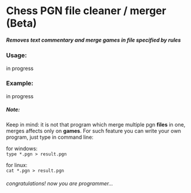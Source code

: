 # Chess PGN file cleaner / merger (Beta)
##### Removes text commentary and merge games in file specified by rules

### Usage:
in progress


### Example:
in progress


##### Note:
Keep in mind: it is not that program which merge multiple pgn __files__ in one, merges affects only on  __games__. For such feature you can write your own program, just type in command line:

for windows: \
`
type *.pgn > result.pgn
`

for linux: \
`
cat *.pgn > result.pgn
`
###### congratulations! now you are programmer...

